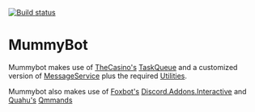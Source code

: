 [![Build status](https://ci.appveyor.com/api/projects/status/sc1lgd1dfu12b44m?svg=true)](https://ci.appveyor.com/project/TheNoodleMummy/mummybot)

# MummyBot
Mummybot makes use of [TheCasino's](https://github.com/TheCasino) [TaskQueue](https://github.com/TheCasino/Casino.Common/tree/master/src/Casino.Common/Entities/TaskQueue)
and a customized version of [MessageService](https://github.com/TheCasino/Espeon/blob/Rewrite/Espeon/Services/MessageService.cs) 
plus the required [Utilities](https://github.com/TheCasino/Espeon/tree/Rewrite/Espeon/Utilities).

Mummybot also makes use of [Foxbot's](https://github.com/foxbot) [Discord.Addons.Interactive](https://github.com/foxbot/Discord.Addons.Interactive)
and [Quahu's](https://github.com/quahu) [Qmmands](https://github.com/Quahu/Qmmands)